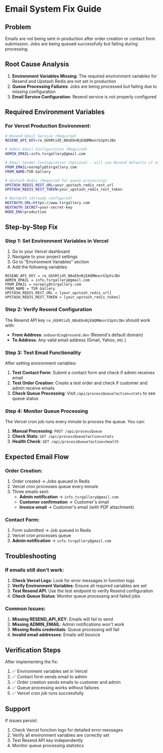 # Email System Fix Guide

## Problem
Emails are not being sent in production after order creation or contact form submission. Jobs are being queued successfully but failing during processing.

## Root Cause Analysis
1. **Environment Variables Missing**: The required environment variables for Resend and Upstash Redis are not set in production
2. **Queue Processing Failures**: Jobs are being processed but failing due to missing configuration
3. **Email Service Configuration**: Resend service is not properly configured

## Required Environment Variables

### For Vercel Production Environment:

```bash
# Resend Email Service (Required)
RESEND_API_KEY=re_GGhRtid5_N8oEbnNjEAQMWunrG3pVsJBn

# Admin Email Configuration (Required)
ADMIN_EMAIL=info.tsrgallery@gmail.com

# Email Sender Configuration (Optional - will use Resend defaults if not set)
FROM_EMAIL=noreply@tsrgallery.com
FROM_NAME=TSR Gallery

# Upstash Redis (Required for queue processing)
UPSTASH_REDIS_REST_URL=your_upstash_redis_rest_url
UPSTASH_REDIS_REST_TOKEN=your_upstash_redis_rest_token

# NextAuth (Already configured)
NEXTAUTH_URL=https://www.tsrgallery.com
NEXTAUTH_SECRET=your-secret-key
NODE_ENV=production
```

## Step-by-Step Fix

### Step 1: Set Environment Variables in Vercel

1. Go to your Vercel dashboard
2. Navigate to your project settings
3. Go to "Environment Variables" section
4. Add the following variables:

```
RESEND_API_KEY = re_GGhRtid5_N8oEbnNjEAQMWunrG3pVsJBn
ADMIN_EMAIL = info.tsrgallery@gmail.com
FROM_EMAIL = noreply@tsrgallery.com
FROM_NAME = TSR Gallery
UPSTASH_REDIS_REST_URL = [your_upstash_redis_url]
UPSTASH_REDIS_REST_TOKEN = [your_upstash_redis_token]
```

### Step 2: Verify Resend Configuration

The Resend API key `re_GGhRtid5_N8oEbnNjEAQMWunrG3pVsJBn` should work with:
- **From Address**: `onboarding@resend.dev` (Resend's default domain)
- **To Address**: Any valid email address (Gmail, Yahoo, etc.)

### Step 3: Test Email Functionality

After setting environment variables:

1. **Test Contact Form**: Submit a contact form and check if admin receives email
2. **Test Order Creation**: Create a test order and check if customer and admin receive emails
3. **Check Queue Processing**: Visit `/api/processQueue?action=stats` to see queue status

### Step 4: Monitor Queue Processing

The Vercel cron job runs every minute to process the queue. You can:

1. **Manual Processing**: `POST /api/processQueue`
2. **Check Stats**: `GET /api/processQueue?action=stats`
3. **Health Check**: `GET /api/processQueue?action=health`

## Expected Email Flow

### Order Creation:
1. Order created → Jobs queued in Redis
2. Vercel cron processes queue every minute
3. Three emails sent:
   - **Admin notification** → `info.tsrgallery@gmail.com`
   - **Customer confirmation** → Customer's email
   - **Invoice email** → Customer's email (with PDF attachment)

### Contact Form:
1. Form submitted → Job queued in Redis
2. Vercel cron processes queue
3. **Admin notification** → `info.tsrgallery@gmail.com`

## Troubleshooting

### If emails still don't work:

1. **Check Vercel Logs**: Look for error messages in function logs
2. **Verify Environment Variables**: Ensure all required variables are set
3. **Test Resend API**: Use the test endpoint to verify Resend configuration
4. **Check Queue Status**: Monitor queue processing and failed jobs

### Common Issues:

1. **Missing RESEND_API_KEY**: Emails will fail to send
2. **Missing ADMIN_EMAIL**: Admin notifications won't work
3. **Missing Redis credentials**: Queue processing will fail
4. **Invalid email addresses**: Emails will bounce

## Verification Steps

After implementing the fix:

1. ✅ Environment variables set in Vercel
2. ✅ Contact form sends email to admin
3. ✅ Order creation sends emails to customer and admin
4. ✅ Queue processing works without failures
5. ✅ Vercel cron job runs successfully

## Support

If issues persist:
1. Check Vercel function logs for detailed error messages
2. Verify all environment variables are correctly set
3. Test Resend API key independently
4. Monitor queue processing statistics
